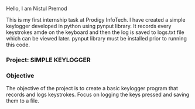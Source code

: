 Hello, I am Nistul Premod 

This is my first internship task at Prodigy InfoTech. I have created a simple keylogger developed in python using pynput library. It records every keystrokes amde on the keyboard and then the log is saved to logs.txt file which can be viewed later. pynput library must be installed prior to running this code.

### Project: SIMPLE KEYLOGGER 


### Objective
The objective of the project is to create a basic keylogger program that records and logs keystrokes. Focus on logging the keys pressed and saving them to a file.
